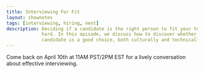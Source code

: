 ```yaml
---
title: Interviewing For Fit
layout: shownotes
tags: [interviewing, hiring, next]
description: Deciding if a candidate is the right person to fit your team is
             hard. In this episode, we discuss how to discover whether that
             candidate is a good choice, both culturally and technically.
---
```


Come back on April 10th at 11AM PST/2PM EST for a lively conversation about
effective interviewing.
